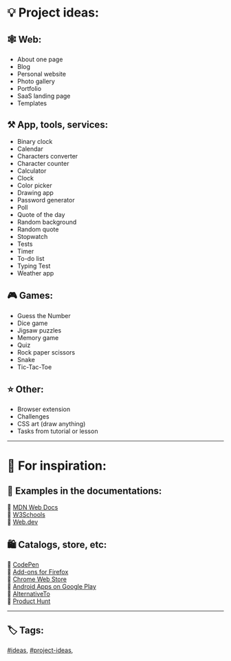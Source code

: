 <!-- Project ideas v.1.0.1 -->

# 💡 Project ideas:

<!-- https://en.wikipedia.org/wiki/English_alphabet#
To know where to insert:
A a B b C c D d E e F f G g H h I i J j K k L l M m N n O o P p Q q R r S s T t U u V v W w X x Y y Z z
-->

## 🕸️ Web:
- About one page
- Blog
- Personal website
- Photo gallery
- Portfolio
- SaaS landing page
- Templates

## ⚒️ App, tools, services:
- Binary clock
- Calendar
- Characters converter
- Сharacter counter
- Calculator
- Clock
- Color picker
- Drawing app
- Password generator
- Poll
- Quote of the day
- Random background
- Random quote
- Stopwatch
- Tests
- Timer
- To-do list
- Typing Test
- Weather app

## 🎮 Games:
- Guess the Number
- Dice game
- Jigsaw puzzles
- Memory game
- Quiz
- Rock paper scissors
- Snake
- Tic-Tac-Toe


## ⭐ Other:
- Browser extension
- Challenges
- CSS art (draw anything)
- Tasks from tutorial or lesson



<!-- https://en.wikipedia.org/wiki/English_alphabet#
To know where to insert:
A a B b C c D d E e F f G g H h I i J j K k L l M m N n O o P p Q q R r S s T t U u V v W w X x Y y Z z
-->
  
---
  
# 🍃 For inspiration:

## 📄 Examples in the documentations:
🔗 [MDN Web Docs](https://developer.mozilla.org/en-US/)  
🔗 [W3Schools](https://www.w3schools.com/)  
🔗 [Web.dev](https://web.dev/)  

## 🛍️ Catalogs, store, etc:
🔗 [CodePen](https://codepen.io/)  
🔗 [Add-ons for Firefox](https://addons.mozilla.org/)  
🔗 [Chrome Web Store](https://chromewebstore.google.com/)  
🔗 [Android Apps on Google Play](https://play.google.com/)  
🔗 [AlternativeTo](https://alternativeto.net/browse/all/)  
🔗 [Product Hunt](https://www.producthunt.com/categories)  



---
## 🏷️ Tags:
[#ideas](https://github.com/topics/ideas),
[#project-ideas](https://github.com/topics/project-ideas),
